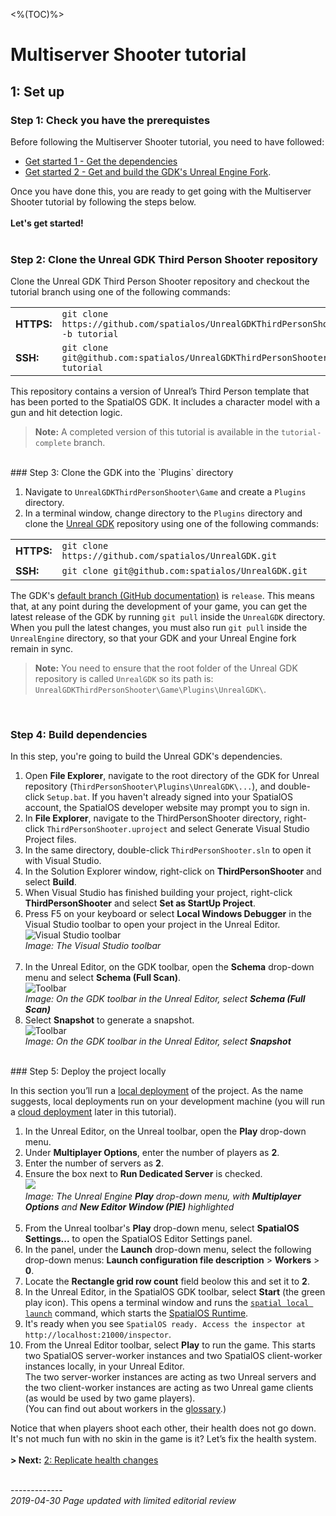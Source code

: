 <%(TOC)%>
# Multiserver Shooter tutorial
## 1: Set up
### Step 1: Check you have the prerequistes

Before following the Multiserver Shooter tutorial, you need to have followed:

* [Get started 1 - Get the dependencies]({{urlRoot}}/content/get-started/dependencies)
* [Get started 2 - Get and build the GDK's Unreal Engine Fork]({{urlRoot}}/content/get-started/build-unreal-fork).

Once you have done this, you are ready to get going with the Multiserver Shooter tutorial by following the steps below.
<br/>
<br/>
**Let's get started!**<br/>
<br/>

### Step 2: Clone the Unreal GDK Third Person Shooter repository

Clone the Unreal GDK Third Person Shooter repository and checkout the tutorial branch using one of the following commands:

|          |      |
| -------- | ---- |
| **HTTPS:** | `git clone https://github.com/spatialos/UnrealGDKThirdPersonShooter.git -b tutorial`|
| **SSH:** | `git clone git@github.com:spatialos/UnrealGDKThirdPersonShooter.git -b tutorial`|

This repository contains a version of Unreal’s Third Person template that has been ported to the SpatialOS GDK. It includes a character model with a gun and hit detection logic.

> **Note:**  A completed version of this tutorial is available in the `tutorial-complete` branch.

<br/>
### Step 3: Clone the GDK into the `Plugins` directory

1. Navigate to `UnrealGDKThirdPersonShooter\Game` and create a `Plugins` directory.
1. In a terminal window,  change directory to the  `Plugins` directory and clone the [Unreal GDK](https://github.com/spatialos/UnrealGDK) repository using one of the following commands:

|          |      |
| -------- | ---- |
| **HTTPS:** | `git clone https://github.com/spatialos/UnrealGDK.git`|
| **SSH:** | `git clone git@github.com:spatialos/UnrealGDK.git`|

The GDK's [default branch (GitHub documentation)](https://help.github.com/en/articles/setting-the-default-branch) is `release`. This means that, at any point during the development of your game, you can get the latest release of the GDK by running `git pull` inside the `UnrealGDK` directory. When you pull the latest changes, you must also run `git pull` inside the `UnrealEngine` directory, so that your GDK and your Unreal Engine fork remain in sync.

> **Note:**  You need to ensure that the root folder of the Unreal GDK repository is called `UnrealGDK` so its path is: `UnrealGDKThirdPersonShooter\Game\Plugins\UnrealGDK\`.

<br/>

### Step 4: Build dependencies 

In this step, you're going to build the Unreal GDK's dependencies.

1. Open **File Explorer**, navigate to the root directory of the GDK for Unreal repository (`ThirdPersonShooter\Plugins\UnrealGDK\...`), and double-click `Setup.bat`. If you haven't already signed into your SpatialOS account, the SpatialOS developer website may prompt you to sign in. 
1. In **File Explorer**, navigate to the ThirdPersonShooter directory, right-click `ThirdPersonShooter.uproject` and select Generate Visual Studio Project files.
1. In the same directory, double-click `ThirdPersonShooter.sln` to open it with Visual Studio.
1. In the Solution Explorer window, right-click on **ThirdPersonShooter** and select **Build**.
1. When Visual Studio has finished building your project, right-click **ThirdPersonShooter** and select **Set as StartUp Project**.
1. Press F5 on your keyboard or select **Local Windows Debugger** in the Visual Studio toolbar to open your project in the Unreal Editor.<br/>
![Visual Studio toolbar]({{assetRoot}}assets/set-up-template/template-vs-toolbar.png)<br/>
_Image: The Visual Studio toolbar_<br/><br/>
1. In the Unreal Editor, on the GDK toolbar, open the **Schema** drop-down menu and select **Schema (Full Scan)**. <br/>
  ![Toolbar]({{assetRoot}}assets/screen-grabs/toolbar/schema-button-full-scan.png)<br/>
  _Image: On the GDK toolbar in the Unreal Editor, select **Schema (Full Scan)**_<br/>
1. Select **Snapshot** to generate a snapshot.<br/>
![Toolbar]({{assetRoot}}assets/screen-grabs/toolbar/snapshot-button.png)<br/>
_Image: On the GDK toolbar in the Unreal Editor, select **Snapshot**_<br/>

<br/>
### Step 5: Deploy the project locally

In this section you’ll run a [local deployment](https://docs.improbable.io/reference/latest/shared/glossary#local-deployment) of the project. As the name suggests, local deployments run on your development machine (you will run a [cloud deployment](https://docs.improbable.io/reference/latest/shared/glossary#cloud-deployment) later in this tutorial).

1. In the Unreal Editor, on the Unreal toolbar, open the **Play** drop-down menu.<br/>
1. Under **Multiplayer Options**, enter the number of players as **2**.
1. Enter the number of servers as **2**.
1. Ensure the box next to **Run Dedicated Server** is checked.<br/>
![]({{assetRoot}}assets/set-up-template/template-multiplayer-options.png)<br/>
_Image: The Unreal Engine **Play** drop-down menu, with **Multiplayer Options** and **New Editor Window (PIE)** highlighted_<br/><br/>
1. From the Unreal toolbar's **Play** drop-down menu, select **SpatialOS Settings...** to open the SpatialOS Editor Settings panel.
1. In the panel, under the **Launch** drop-down menu, select the following drop-down menus: **Launch configuration file description** > **Workers** > **0**.
1. Locate the **Rectangle grid row count** field beolow this and set it to **2**.
1. In the Unreal Editor, in the SpatialOS GDK toolbar, select **Start** (the green play icon). This opens a terminal window and runs the [`spatial local launch`](https://docs.improbable.io/reference/latest/shared/spatial-cli/spatial-local-launch#spatial-local-launch) command, which starts the [SpatialOS Runtime](https://docs.improbable.io/reference/latest/shared/glossary#the-runtime).
1. It's ready when you see `SpatialOS ready. Access the inspector at http://localhost:21000/inspector`.
1. From the Unreal Editor toolbar, select **Play** to run the game. This starts two SpatialOS server-worker instances and two SpatialOS client-worker instances locally, in your Unreal Editor.
<br/>The two server-worker instances are acting as two Unreal servers and the two client-worker instances are acting as two Unreal game clients (as would be used by two game players).
<br/>(You can find out about workers in the [glossary](https://docs.improbable.io/unreal/alpha/content/glossary#workers).)

Notice that when players shoot each other, their health does not go down. It's not much fun with no skin in the game is it? Let’s fix the health system.
</br>
</br>
**> Next:** 
[2: Replicate health changes]({{urlRoot}}/content/tutorials/multiserver-shooter/tutorial-multiserver-healthchanges)
<br/>
<br/>

-------------</br>
_2019-04-30 Page updated with limited editorial review_
